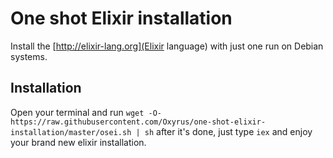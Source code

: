 # One shot Elixir installation

Install the [http://elixir-lang.org](Elixir language) with just one run on Debian systems.

## Installation

Open your terminal and run `wget -O- https://raw.githubusercontent.com/Oxyrus/one-shot-elixir-installation/master/osei.sh | sh` after it's done, just type `iex` and enjoy your brand new elixir installation.
